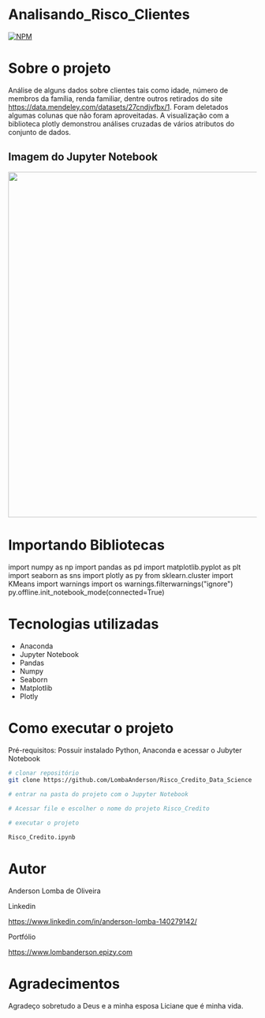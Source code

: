 # Analisando_Risco_Clientes
[![NPM](https://img.shields.io/npm/l/react)](https://github.com/LombaAnderson/Analisando_Risco_Clientes/blob/main/LICENSE)


# Sobre o projeto
Análise de alguns dados sobre clientes tais como idade, número de membros da família, renda familiar, dentre outros retirados do site https://data.mendeley.com/datasets/27cndjvfbx/1. Foram deletados algumas colunas que não foram aproveitadas. A visualização com a biblioteca plotly demonstrou análises cruzadas de vários atributos do conjunto de dados.


## Imagem do Jupyter Notebook
<div align="center">
<img src="https://user-images.githubusercontent.com/60937513/144745408-bd0d9d27-fe53-4707-93fe-e46a13c95005.png" width="700" />
</div>

 # Importando Bibliotecas 
import numpy as np 
import pandas as pd 
import matplotlib.pyplot as plt
import seaborn as sns
import plotly as py
from sklearn.cluster import KMeans
import warnings
import os
warnings.filterwarnings("ignore")
py.offline.init_notebook_mode(connected=True)

# Tecnologias utilizadas

- Anaconda
- Jupyter Notebook
- Pandas
- Numpy
- Seaborn
- Matplotlib 
- Plotly


# Como executar o projeto

Pré-requisitos: Possuir instalado Python, Anaconda e acessar o Jubyter Notebook 

```bash
# clonar repositório
git clone https://github.com/LombaAnderson/Risco_Credito_Data_Science

# entrar na pasta do projeto com o Jupyter Notebook

# Acessar file e escolher o nome do projeto Risco_Credito

# executar o projeto

Risco_Credito.ipynb

```
 
# Autor

Anderson Lomba de Oliveira

Linkedin

https://www.linkedin.com/in/anderson-lomba-140279142/

Portfólio

https://www.lombanderson.epizy.com

# Agradecimentos

Agradeço sobretudo a Deus e a minha esposa Liciane que é minha vida.
